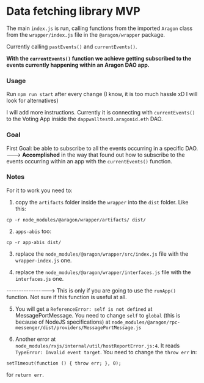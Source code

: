 # Data fetching library MVP

The main `index.js` is run, calling functions from the imported `Aragon` class from the `wrapper/index.js` file in the `@aragon/wrapper` package.

Currently calling `pastEvents()` and `currentEvents()`.

<b>With the `currentEvents()` function we achieve getting subscribed to the events currently happening within an Aragon DAO app.</b>

### Usage

Run `npm run start` after every change (I know, it is too much hassle xD I will look for alternatives)

I will add more instructions. Currently it is connecting with `currentEvents()` to the Voting App inside the `dappwalltest0.aragonid.eth` DAO.

### Goal

First Goal: be able to subscribe to all the events occurring in a specific DAO. 
---> <b>Accomplished</b> in the way that found out how to subscribe to the events occurring within an app with the `currentEvents()` function.

### Notes

For it to work you need to:

1. copy the `artifacts` folder inside the `wrapper` into the `dist` folder. Like this:

```
cp -r node_modules/@aragon/wrapper/artifacts/ dist/
```
2. `apps-abis` too:

```
cp -r app-abis dist/
```

3. replace the `node_modules/@aragon/wrapper/src/index.js` file with the `wrapper-index.js` one.

4. replace the `node_modules/@aragon/wrapper/interfaces.js` file with the `interfaces.js` one.


-----------------> This is only if you are going to use the `runApp()` function. Not sure if this function is useful at all.

5. You will get a `ReferenceError: self is not defined` at MessagePortMessage. You need to change `self` to `global` (this is because of NodeJS specifications) at `node_modules/@aragon/rpc-messenger/dist/providers/MessagePortMessage.js`

6. Another error at `node_modules/rxjs/internal/util/hostReportError.js:4`. It reads `TypeError: Invalid event target`.
You need to change the `throw err` in:
``` 
setTimeout(function () { throw err; }, 0);
```
for `return err`.
